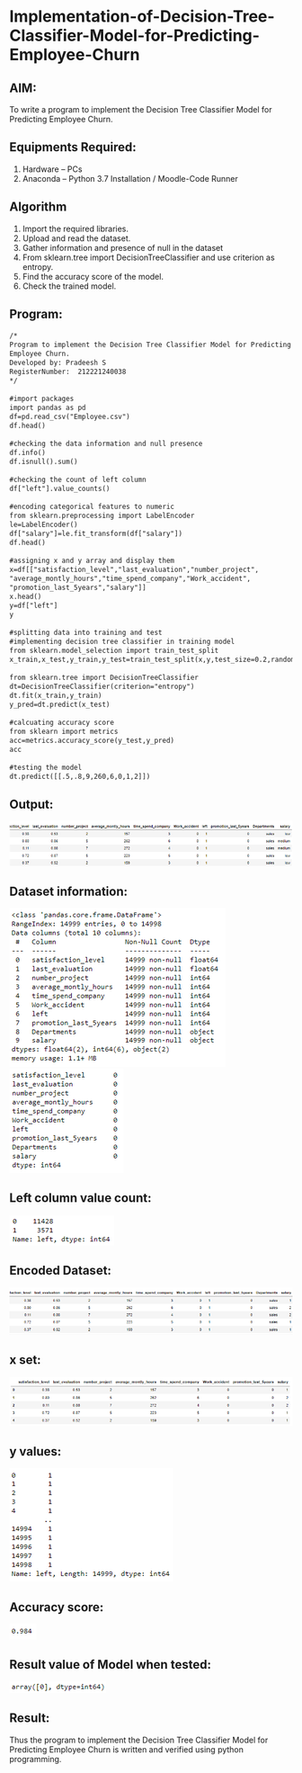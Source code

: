 # Implementation-of-Decision-Tree-Classifier-Model-for-Predicting-Employee-Churn

## AIM:
To write a program to implement the Decision Tree Classifier Model for Predicting Employee Churn.

## Equipments Required:
1. Hardware – PCs
2. Anaconda – Python 3.7 Installation / Moodle-Code Runner

## Algorithm
1. Import the required libraries.
2. Upload and read the dataset.
3. Gather information and presence of null in the dataset
4. From sklearn.tree import DecisionTreeClassifier and use criterion as entropy.
5. Find the accuracy score of the model.
6. Check the trained model.

## Program:
```
/*
Program to implement the Decision Tree Classifier Model for Predicting Employee Churn.
Developed by: Pradeesh S
RegisterNumber:  212221240038
*/

#import packages
import pandas as pd
df=pd.read_csv("Employee.csv")
df.head()

#checking the data information and null presence
df.info()
df.isnull().sum()

#checking the count of left column
df["left"].value_counts()

#encoding categorical features to numeric
from sklearn.preprocessing import LabelEncoder
le=LabelEncoder()
df["salary"]=le.fit_transform(df["salary"])
df.head()

#assigning x and y array and display them
x=df[["satisfaction_level","last_evaluation","number_project",
"average_montly_hours","time_spend_company","Work_accident",
"promotion_last_5years","salary"]]
x.head()
y=df["left"]
y

#splitting data into training and test
#implementing decision tree classifier in training model
from sklearn.model_selection import train_test_split
x_train,x_test,y_train,y_test=train_test_split(x,y,test_size=0.2,random_state=100)

from sklearn.tree import DecisionTreeClassifier
dt=DecisionTreeClassifier(criterion="entropy")
dt.fit(x_train,y_train)
y_pred=dt.predict(x_test)

#calcuating accuracy score
from sklearn import metrics
acc=metrics.accuracy_score(y_test,y_pred)
acc

#testing the model
dt.predict([[.5,.8,9,260,6,0,1,2]])
```

## Output:
![decision tree classifier model](o1.png)
## Dataset information:
![](o2.png)
![](o3.png)
## Left column value count:
![](o4.png)
## Encoded Dataset:
![](o5.png)
## x set:
![](o6.png)
## y values:
![](o7.png)
## Accuracy score:
![](o8.png)
## Result value of Model when tested:
![](o9.png)
## Result:
Thus the program to implement the  Decision Tree Classifier Model for Predicting Employee Churn is written and verified using python programming.
